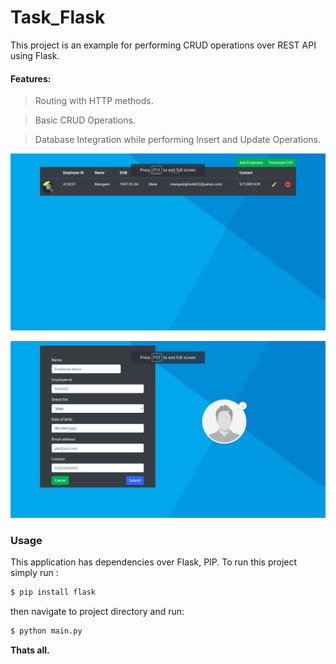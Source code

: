 # Task_Flask

This project is an example for performing CRUD operations over REST API using Flask.

#### Features:

> Routing with HTTP methods.

> Basic CRUD Operations.

> Database Integration while performing Insert and Update Operations.


[![N|Solid](https://raw.githubusercontent.com/mgPersistent/web_app/master/static/snap/1.png)](Index)

[![N|Solid](https://raw.githubusercontent.com/mgPersistent/web_app/master/static/snap/2.png)](Index)





### Usage

This application has dependencies over Flask, PIP.
To run this project simply run :

```sh
$ pip install flask
```
then navigate to project directory and run:
```sh
$ python main.py
```



**Thats all.**

[//]: # (These are reference links used in the body of this note and get stripped out when the markdown processor does its job. There is no need to format nicely because it shouldn't be seen. Thanks SO - http://stackoverflow.com/questions/4823468/store-comments-in-markdown-syntax)


  
